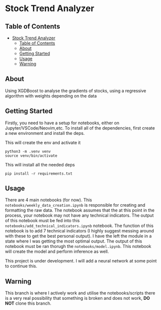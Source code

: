 # Stock Trend Analyzer

## Table of Contents

- [Stock Trend Analyzer](#stock-trend-analyzer)
  - [Table of Contents](#table-of-contents)
  - [About ](#about-)
  - [Getting Started ](#getting-started-)
  - [Usage ](#usage-)
  - [Warning](#warning)

## About <a name = "about"></a>

Using XGDBoost to analyse the gradients of stocks, using a regressive algorithm with weights depending  on the data

## Getting Started <a name = "getting_started"></a>

Firstly, you need to have a setup for notebooks, either on Jupyter/VSCode/Neovim,etc. To install all of the dependencies, first create a new environment and install the deps.

This will create the env and activate it

```
python3 -m .venv venv
source venv/bin/activate
```

This will install all the needed deps
```
pip install -r requirements.txt
```

## Usage <a name = "usage"></a>

There are 4 main notebooks (for now). This `notebooks/weekly_data_creation.ipynb` is responsible for creating and formatting the raw data. The notebook assumes that the at this point in the process, your notebook may not have any technical indicators. The output of this notebook must be fed into this `notebooks/add_technical_indicators.ipynb` notebook. The function of this notebook is to add 7 technical indicators (I highly suggest messing around with these to get the best personal output). I have the left the module in a state where I was getting the most optimal output.
The output of this notebook must be ran thorugh the `notebooks/model.ipynb`. This notebook will create the model and perform inference as well. 

This project is under development. I will add a neural network at some point to continue this.

## Warning

This branch is where I actively work and utilise the notebooks/scripts there is a very real possibility that something is broken and does not work, **DO NOT** clone this branch. 